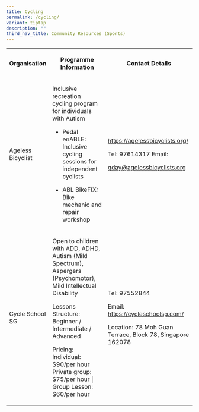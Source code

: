 ```yaml
---
title: Cycling
permalink: /cycling/
variant: tiptap
description: ""
third_nav_title: Community Resources (Sports)
---
```

<table style="minWidth: 75px">
<colgroup>
<col>
<col>
<col>
</colgroup>
<tbody>
<tr>
<th rowspan="1" colspan="1">
<p>Organisation</p>
</th>
<th rowspan="1" colspan="1">
<p>Programme Information</p>
</th>
<th rowspan="1" colspan="1">
<p>Contact Details</p>
</th>
</tr>
<tr>
<td rowspan="1" colspan="1">
<p>Ageless Bicyclist</p>
</td>
<td rowspan="1" colspan="1">
<p>Inclusive recreation cycling program for individuals with Autism</p>
<p></p>
<ul data-tight="true" class="tight">
<li>
<p>Pedal enABLE: Inclusive cycling sessions for independent cyclists</p>
</li>
<li>
<p>ABL BikeFIX: Bike mechanic and repair workshop</p>
</li>
</ul>
</td>
<td rowspan="1" colspan="1">
<p><a href="https://agelessbicyclists.org/" rel="noopener noreferrer nofollow" target="_blank">https://agelessbicyclists.org/</a>
</p>
<p></p>
<p>Tel: 97614317 Email:</p>
<p><a href="mailto:gday@agelessbicyclists.org" rel="noopener noreferrer nofollow" target="_blank">gday@agelessbicyclists.org</a>
</p>
<p></p>
<p></p>
</td>
</tr>
<tr>
<td rowspan="1" colspan="1">
<p>Cycle School SG</p>
</td>
<td rowspan="1" colspan="1">
<p>Open to children with ADD, ADHD, Autism (Mild Spectrum), Aspergers (Psychomotor),
Mild Intellectual Disability</p>
<p></p>
<p>Lessons Structure: Beginner / Intermediate / Advanced</p>
<p></p>
<p>Pricing: Individual: $90/per hour Private group: $75/per hour | Group
Lesson: $60/per hour</p>
</td>
<td rowspan="1" colspan="1">
<p>Tel: 97552844</p>
<p>Email: <a href="https://cycleschoolsg.com/" rel="noopener noreferrer nofollow" target="_blank">https://cycleschoolsg.com/</a>
</p>
<p></p>
<p>Location: 78 Moh Guan Terrace, Block 78, Singapore 162078</p>
</td>
</tr>
</tbody>
</table>
<p></p>